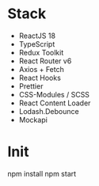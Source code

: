 # Stack

- ReactJS 18
- TypeScript
- Redux Toolkit
- React Router v6
- Axios + Fetch
- React Hooks
- Prettier
- CSS-Modules / SCSS
- React Content Loader
- Lodash.Debounce
- Mockapi

# Init
npm install
npm start
